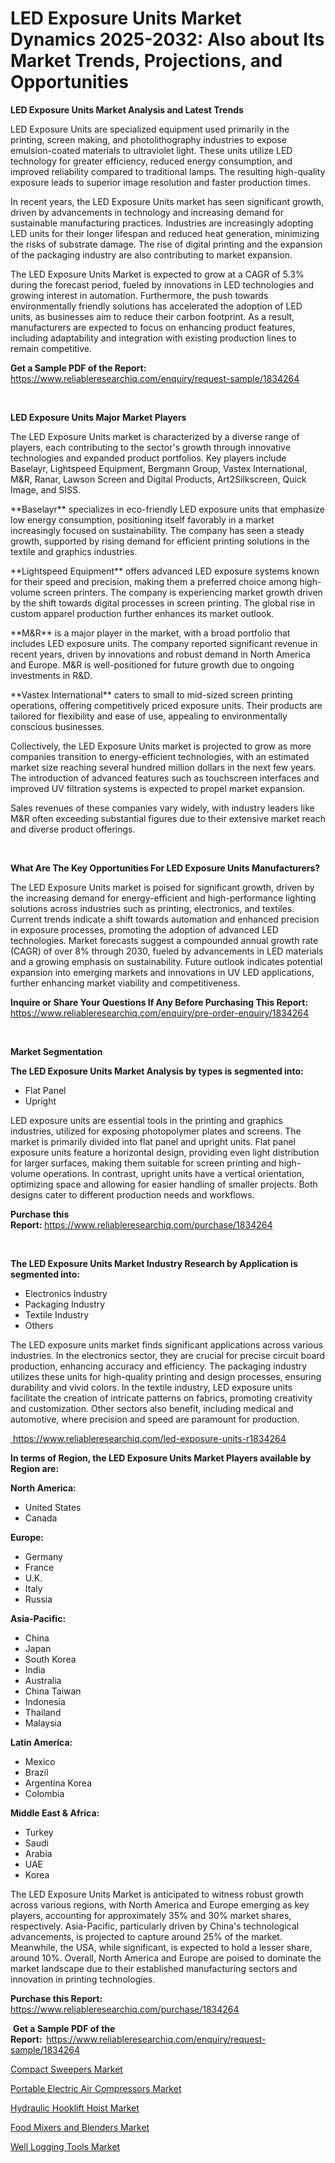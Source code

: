<p><h1>LED Exposure Units Market Dynamics 2025-2032: Also about Its Market Trends, Projections, and Opportunities</h1></p><p><strong>LED Exposure Units Market Analysis and Latest Trends</strong></p>
<p><p>LED Exposure Units are specialized equipment used primarily in the printing, screen making, and photolithography industries to expose emulsion-coated materials to ultraviolet light. These units utilize LED technology for greater efficiency, reduced energy consumption, and improved reliability compared to traditional lamps. The resulting high-quality exposure leads to superior image resolution and faster production times.</p><p>In recent years, the LED Exposure Units market has seen significant growth, driven by advancements in technology and increasing demand for sustainable manufacturing practices. Industries are increasingly adopting LED units for their longer lifespan and reduced heat generation, minimizing the risks of substrate damage. The rise of digital printing and the expansion of the packaging industry are also contributing to market expansion.</p><p>The LED Exposure Units Market is expected to grow at a CAGR of 5.3% during the forecast period, fueled by innovations in LED technologies and growing interest in automation. Furthermore, the push towards environmentally friendly solutions has accelerated the adoption of LED units, as businesses aim to reduce their carbon footprint. As a result, manufacturers are expected to focus on enhancing product features, including adaptability and integration with existing production lines to remain competitive.</p></p>
<p><strong>Get a Sample PDF of the Report:&nbsp;</strong> <a href="https://www.reliableresearchiq.com/enquiry/request-sample/1834264?utm_campaign=1906&utm_medium=2&utm_source=Github&utm_content=ia&utm_term=11042025&utm_id=led-exposure-units">https://www.reliableresearchiq.com/enquiry/request-sample/1834264</a></p>
<p>&nbsp;</p>
<p><strong>LED Exposure Units Major Market Players</strong></p>
<p><p>The LED Exposure Units market is characterized by a diverse range of players, each contributing to the sector's growth through innovative technologies and expanded product portfolios. Key players include Baselayr, Lightspeed Equipment, Bergmann Group, Vastex International, M&R, Ranar, Lawson Screen and Digital Products, Art2Silkscreen, Quick Image, and SISS.</p><p>**Baselayr** specializes in eco-friendly LED exposure units that emphasize low energy consumption, positioning itself favorably in a market increasingly focused on sustainability. The company has seen a steady growth, supported by rising demand for efficient printing solutions in the textile and graphics industries.</p><p>**Lightspeed Equipment** offers advanced LED exposure systems known for their speed and precision, making them a preferred choice among high-volume screen printers. The company is experiencing market growth driven by the shift towards digital processes in screen printing. The global rise in custom apparel production further enhances its market outlook.</p><p>**M&R** is a major player in the market, with a broad portfolio that includes LED exposure units. The company reported significant revenue in recent years, driven by innovations and robust demand in North America and Europe. M&R is well-positioned for future growth due to ongoing investments in R&D.</p><p>**Vastex International** caters to small to mid-sized screen printing operations, offering competitively priced exposure units. Their products are tailored for flexibility and ease of use, appealing to environmentally conscious businesses. </p><p>Collectively, the LED Exposure Units market is projected to grow as more companies transition to energy-efficient technologies, with an estimated market size reaching several hundred million dollars in the next few years. The introduction of advanced features such as touchscreen interfaces and improved UV filtration systems is expected to propel market expansion. </p><p>Sales revenues of these companies vary widely, with industry leaders like M&R often exceeding substantial figures due to their extensive market reach and diverse product offerings.</p></p>
<p>&nbsp;</p>
<p><strong>What Are The Key Opportunities For LED Exposure Units Manufacturers?</strong></p>
<p><p>The LED Exposure Units market is poised for significant growth, driven by the increasing demand for energy-efficient and high-performance lighting solutions across industries such as printing, electronics, and textiles. Current trends indicate a shift towards automation and enhanced precision in exposure processes, promoting the adoption of advanced LED technologies. Market forecasts suggest a compounded annual growth rate (CAGR) of over 8% through 2030, fueled by advancements in LED materials and a growing emphasis on sustainability. Future outlook indicates potential expansion into emerging markets and innovations in UV LED applications, further enhancing market viability and competitiveness.</p></p>
<p><strong>Inquire or Share Your Questions If Any Before Purchasing This Report:</strong> <a href="https://www.reliableresearchiq.com/enquiry/pre-order-enquiry/1834264?utm_campaign=1906&utm_medium=2&utm_source=Github&utm_content=ia&utm_term=11042025&utm_id=led-exposure-units">https://www.reliableresearchiq.com/enquiry/pre-order-enquiry/1834264</a></p>
<p>&nbsp;</p>
<p><strong>Market Segmentation</strong></p>
<p><strong>The LED Exposure Units Market Analysis by types is segmented into:</strong></p>
<p><ul><li>Flat Panel</li><li>Upright</li></ul></p>
<p><p>LED exposure units are essential tools in the printing and graphics industries, utilized for exposing photopolymer plates and screens. The market is primarily divided into flat panel and upright units. Flat panel exposure units feature a horizontal design, providing even light distribution for larger surfaces, making them suitable for screen printing and high-volume operations. In contrast, upright units have a vertical orientation, optimizing space and allowing for easier handling of smaller projects. Both designs cater to different production needs and workflows.</p></p>
<p><strong>Purchase this Report:&nbsp;</strong><a href="https://www.reliableresearchiq.com/purchase/1834264?utm_campaign=1906&utm_medium=2&utm_source=Github&utm_content=ia&utm_term=11042025&utm_id=led-exposure-units">https://www.reliableresearchiq.com/purchase/1834264</a></p>
<p>&nbsp;</p>
<p><strong>The LED Exposure Units Market Industry Research by Application is segmented into:</strong></p>
<p><ul><li>Electronics Industry</li><li>Packaging Industry</li><li>Textile Industry</li><li>Others</li></ul></p>
<p><p>The LED exposure units market finds significant applications across various industries. In the electronics sector, they are crucial for precise circuit board production, enhancing accuracy and efficiency. The packaging industry utilizes these units for high-quality printing and design processes, ensuring durability and vivid colors. In the textile industry, LED exposure units facilitate the creation of intricate patterns on fabrics, promoting creativity and customization. Other sectors also benefit, including medical and automotive, where precision and speed are paramount for production.</p></p>
<p><a href="https://www.reliableresearchiq.com/led-exposure-units-r1834264?utm_campaign=1906&utm_medium=2&utm_source=Github&utm_content=ia&utm_term=11042025&utm_id=led-exposure-units">&nbsp;https://www.reliableresearchiq.com/led-exposure-units-r1834264</a></p>
<p><strong>In terms of Region, the LED Exposure Units Market Players available by Region are:</strong></p>
<p>
    <p> <strong> North America: </strong>
        <ul>
            <li>United States</li>
            <li>Canada</li>
        </ul>
        </p> 
    <p> <strong> Europe: </strong>
        <ul>
            <li>Germany</li>
            <li>France</li>
            <li>U.K.</li>
            <li>Italy</li>
            <li>Russia</li>
        </ul>
        </p> 
    <p> <strong> Asia-Pacific: </strong>
        <ul>
            <li>China</li>
            <li>Japan</li>
            <li>South Korea</li>
            <li>India</li>
            <li>Australia</li>
            <li>China Taiwan</li>
            <li>Indonesia</li>
            <li>Thailand</li>
            <li>Malaysia</li>
        </ul>
        </p> 
    <p> <strong> Latin America: </strong>
        <ul>
            <li>Mexico</li>
            <li>Brazil</li>
            <li>Argentina Korea</li>
            <li>Colombia</li>
        </ul>
        </p> 
    <p> <strong> Middle East & Africa: </strong>
        <ul>
            <li>Turkey</li>
            <li>Saudi</li>
            <li>Arabia</li>
            <li>UAE</li>
            <li>Korea</li>
        </ul>
    </p>
    </p>
<p><p>The LED Exposure Units Market is anticipated to witness robust growth across various regions, with North America and Europe emerging as key players, accounting for approximately 35% and 30% market shares, respectively. Asia-Pacific, particularly driven by China's technological advancements, is projected to capture around 25% of the market. Meanwhile, the USA, while significant, is expected to hold a lesser share, around 10%. Overall, North America and Europe are poised to dominate the market landscape due to their established manufacturing sectors and innovation in printing technologies.</p></p>
<p><strong>Purchase this Report: </strong><a href="https://www.reliableresearchiq.com/purchase/1834264?utm_campaign=1906&utm_medium=2&utm_source=Github&utm_content=ia&utm_term=11042025&utm_id=led-exposure-units">https://www.reliableresearchiq.com/purchase/1834264</a></p>
<p>&nbsp;<strong>Get a Sample PDF of the Report:&nbsp;&nbsp;</strong><a href="https://www.reliableresearchiq.com/enquiry/request-sample/1834264?utm_campaign=1906&utm_medium=2&utm_source=Github&utm_content=ia&utm_term=11042025&utm_id=led-exposure-units">https://www.reliableresearchiq.com/enquiry/request-sample/1834264</a></p>
<p><strong></strong></p>
<p><p><a href="https://github.com/tafuaraasswn/Market-Research-Report-List-1/blob/main/compact-sweepers-market.md?utm_campaign=1906&utm_medium=2&utm_source=Github&utm_content=ia&utm_term=11042025&utm_id=led-exposure-units">Compact Sweepers Market</a></p><p><a href="https://github.com/welidaeisya/Market-Research-Report-List-1/blob/main/portable-electric-air-compressors-market.md?utm_campaign=1906&utm_medium=2&utm_source=Github&utm_content=ia&utm_term=11042025&utm_id=led-exposure-units">Portable Electric Air Compressors Market</a></p><p><a href="https://github.com/zhininzacher/Market-Research-Report-List-1/blob/main/hydraulic-hooklift-hoist-market.md?utm_campaign=1906&utm_medium=2&utm_source=Github&utm_content=ia&utm_term=11042025&utm_id=led-exposure-units">Hydraulic Hooklift Hoist Market</a></p><p><a href="https://github.com/anesimazikpd/Market-Research-Report-List-1/blob/main/food-mixers-and-blenders-market.md?utm_campaign=1906&utm_medium=2&utm_source=Github&utm_content=ia&utm_term=11042025&utm_id=led-exposure-units">Food Mixers and Blenders Market</a></p><p><a href="https://github.com/donsonjupa/Market-Research-Report-List-1/blob/main/well-logging-tools-market.md?utm_campaign=1906&utm_medium=2&utm_source=Github&utm_content=ia&utm_term=11042025&utm_id=led-exposure-units">Well Logging Tools Market</a></p></p>